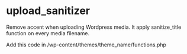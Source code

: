 # upload_sanitizer
Remove accent when uploading Wordpress media. It apply sanitize_title function on every media filename.

Add this code in /wp-content/themes/theme_name/functions.php

